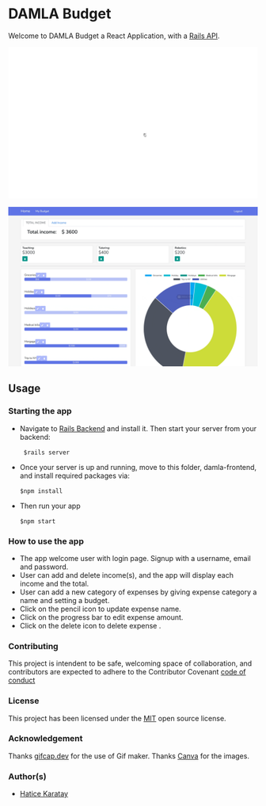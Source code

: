 # DAMLA Budget
 Welcome to DAMLA Budget a React Application, with a [Rails API](https://github.com/haticekaratay/damla-backend). 

 ![Alt Text](public/login.gif?raw=true)

 ![Alt Text](public/income.gif?raw=true)

## Usage
### Starting the app
 - Navigate to [Rails Backend](https://github.com/haticekaratay/damla-backend) and install it. Then start your server from your backend:
   ```
    $rails server
   ```
 - Once your server is up and running, move to this folder, damla-frontend, and install required packages via:
    ```
    $npm install
    ```
 - Then run your app
    ```
    $npm start
    ```
  
### How to use the app
 - The app welcome user with login page. Signup with a username, email and password.
 - User can add and delete income(s), and the app will display each income and the total.
 - User can add a new category of expenses by giving expense category a name and setting a budget.
 - Click on the pencil icon to update expense name.
 - Click on the progress bar to edit expense amount.
 - Click on the delete icon to delete expense .

### Contributing
This project is intendent to be safe, welcoming space of collaboration, and contributors are expected to adhere to the Contributor Covenant [code of conduct](https://github.com/haticekaratay/damla-frontend/blob/master/CODE_OF_CONDUCT.md)

### License 
This project has been licensed under the [MIT](https://github.com/haticekaratay/damla-frontend/blob/master/LICENSE) open source license.

### Acknowledgement
Thanks [gifcap.dev](https://github.com/joaomoreno/gifcap) for the use of Gif maker.
Thanks [Canva](https://www.canva.com/) for the images.

### Author(s)
* [Hatice Karatay](https://github.com/haticekaratay)
